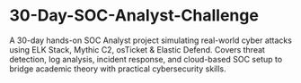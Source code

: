 # 30-Day-SOC-Analyst-Challenge
A 30-day hands-on SOC Analyst project simulating real-world cyber attacks using ELK Stack, Mythic C2, osTicket &amp; Elastic Defend. Covers threat detection, log analysis, incident response, and cloud-based SOC setup to bridge academic theory with practical cybersecurity skills.
